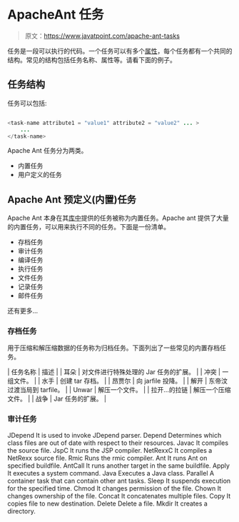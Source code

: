 # ApacheAnt 任务

> 原文：<https://www.javatpoint.com/apache-ant-tasks>

任务是一段可以执行的代码。一个任务可以有多个[属性](attribute)，每个任务都有一个共同的结构。常见的结构包括任务名称、属性等。请看下面的例子。

## 任务结构

任务可以包括:

```java

<task-name attribute1 = "value1" attribute2 = "value2" ... >
	...
</task-name>

```

Apache Ant 任务分为两类。

*   内置任务
*   用户定义的任务

## Apache Ant 预定义(内置)任务

Apache Ant 本身在其[库中](library-management-system-in-java-swing)提供的任务被称为内置任务。Apache ant 提供了大量的内置任务，可以用来执行不同的任务。下面是一份清单。

*   存档任务
*   审计任务
*   编译任务
*   执行任务
*   文件任务
*   记录任务
*   邮件任务

还有更多...

### 存档任务

用于压缩和解压缩数据的任务称为归档任务。下面列出了一些常见的内置存档任务。

| 任务名称 | 描述 |
| 耳朵 | 对文件进行特殊处理的 Jar 任务的扩展。 |
| 冲突 | 一组文件。 |
| 水手 | 创建 tar 存档。 |
| 昂贾尔 | 向 jarfile 投降。 |
| 解开 | 东帝汶过渡当局到 tarfile。 |
| Unwar | 解压一个文件。 |
| 拉开…的拉链 | 解压一个压缩文件。 |
| 战争 | Jar 任务的扩展。 |

### 审计任务

JDepend It is used to invoke JDepend parser. Depend Determines which class files are out of date with respect to their resources. Javac It compiles the source file. JspC It runs the JSP compiler. NetRexxC It compiles a NetRexx source file. Rmic Runs the rmic compiler. Ant It runs Ant on specified buildfile. AntCall It runs another target in the same buildfile. Apply It executes a system command. Java Executes a Java class. Parallel A container task that can contain other ant tasks. Sleep It suspends execution for the specified time. Chmod It changes permission of the file. Chown It changes ownership of the file. Concat It concatenates multiple files. Copy It copies file to new destination. Delete Delete a file. Mkdir It creates a directory.